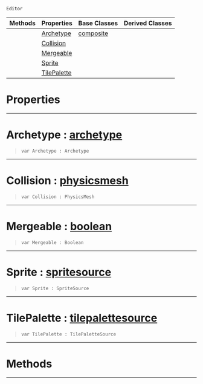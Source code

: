  `Editor`

|Methods|Properties|Base Classes|Derived Classes|
|---|---|---|---|
| |[ Archetype](https://github.com/PlasmaEngine/PlasmaDocs/blob/master/code_reference/class_reference/tilepaletteview.markdown#archetype-plasma-engine-do)|[composite](https://github.com/PlasmaEngine/PlasmaDocs/blob/master/code_reference/class_reference/composite.markdown)| |
| |[ Collision](https://github.com/PlasmaEngine/PlasmaDocs/blob/master/code_reference/class_reference/tilepaletteview.markdown#collision-plasma-engine-do)| | |
| |[ Mergeable](https://github.com/PlasmaEngine/PlasmaDocs/blob/master/code_reference/class_reference/tilepaletteview.markdown#mergeable-plasma-engine-do)| | |
| |[ Sprite](https://github.com/PlasmaEngine/PlasmaDocs/blob/master/code_reference/class_reference/tilepaletteview.markdown#sprite-plasma-engine-docum)| | |
| |[ TilePalette](https://github.com/PlasmaEngine/PlasmaDocs/blob/master/code_reference/class_reference/tilepaletteview.markdown#tilepalette-plasma-engine)| | |


 #  Properties


---  
 #  Archetype : [archetype](https://github.com/PlasmaEngine/PlasmaDocs/blob/master/code_reference/class_reference/archetype.markdown)

> 
> ``` lang=cpp, name=Lightning
> var Archetype : Archetype


---  
 #  Collision : [physicsmesh](https://github.com/PlasmaEngine/PlasmaDocs/blob/master/code_reference/class_reference/physicsmesh.markdown)

> 
> ``` lang=cpp, name=Lightning
> var Collision : PhysicsMesh


---  
 #  Mergeable : [boolean](https://github.com/PlasmaEngine/PlasmaDocs/blob/master/code_reference/lightning_base_types/boolean.markdown)

> 
> ``` lang=cpp, name=Lightning
> var Mergeable : Boolean


---  
 #  Sprite : [spritesource](https://github.com/PlasmaEngine/PlasmaDocs/blob/master/code_reference/class_reference/spritesource.markdown)

> 
> ``` lang=cpp, name=Lightning
> var Sprite : SpriteSource


---  
 #  TilePalette : [tilepalettesource](https://github.com/PlasmaEngine/PlasmaDocs/blob/master/code_reference/class_reference/tilepalettesource.markdown)

> 
> ``` lang=cpp, name=Lightning
> var TilePalette : TilePaletteSource


---  
 #  Methods


---  
 

 